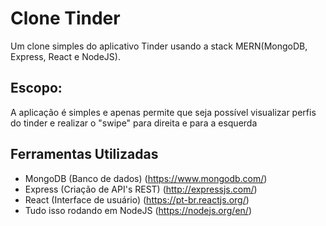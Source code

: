# Clone Tinder

Um clone simples do aplicativo Tinder usando a stack MERN(MongoDB, Express, React e NodeJS).

## Escopo:

A aplicação é simples e apenas permite que seja possível visualizar perfis do tinder e realizar o "swipe" para direita e para a esquerda

## Ferramentas Utilizadas

  - MongoDB (Banco de dados) (https://www.mongodb.com/)
  - Express (Criação de API's REST) (http://expressjs.com/)
  - React (Interface de usuário) (https://pt-br.reactjs.org/)
  - Tudo isso rodando em NodeJS (https://nodejs.org/en/)
